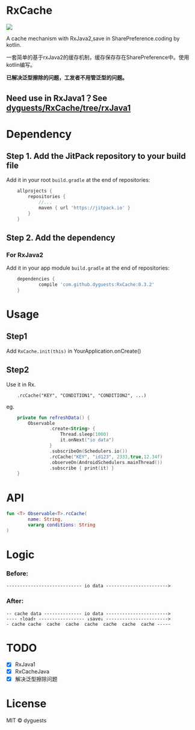 # RxCache

[![](https://jitpack.io/v/dyguests/RxCache.svg)](https://jitpack.io/#dyguests/RxCache)

A cache mechanism with RxJava2,save in SharePreference.coding by kotlin.

一套简单的基于rxJava2的缓存机制，缓存保存存在SharePreference中。使用kotlin编写。

**已解决泛型擦除的问题，工发者不用管泛型的问题。**

## Need use in RxJava1？See [dyguests/RxCache/tree/rxJava1](https://github.com/dyguests/RxCache/tree/rxJava1)

# Dependency

## Step 1. Add the JitPack repository to your build file

Add it in your root `build.gradle` at the end of repositories:

```groovy
    allprojects {
        repositories {
            //...
            maven { url 'https://jitpack.io' }
        }
    }
```

## Step 2. Add the dependency

### For RxJava2

Add it in your app module `build.gradle` at the end of repositories:

```groovy
    dependencies {
            compile 'com.github.dyguests:RxCache:0.3.2'
    }
```

# Usage

## Step1

Add `RxCache.init(this)` in YourApplication.onCreate()

## Step2

Use it in Rx.

```
    .rcCache("KEY", "CONDITION1", "CONDITION2", ...)
```

eg.

```kotlin
    private fun refreshData() {
        Observable
                .create<String> {
                    Thread.sleep(1000)
                    it.onNext("io data")
                }
                .subscribeOn(Schedulers.io())
                .rcCache("KEY", "id123", 2333,true,12.34f)
                .observeOn(AndroidSchedulers.mainThread())
                .subscribe { print(it) }
    }
```

# API

```kotlin
fun <T> Observable<T>.rcCache(
        name: String,
        vararg conditions: String
)
```

# Logic

### Before:

    ---------------------------- io data ----------------------->

### After:

    -- cache data -------------- io data ----------------------->
    ---- ↑load↑ ----------------- ↓save↓ ----------------------->
    - cache cache  cache  cache  cache  cache  cache  cache -----

# TODO

- [x] RxJava1
- [x] RxCacheJava
- [x] 解决泛型擦除问题

# License

MIT © dyguests